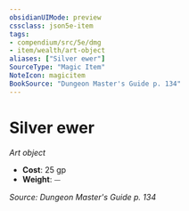 ```yaml
---
obsidianUIMode: preview
cssclass: json5e-item
tags:
- compendium/src/5e/dmg
- item/wealth/art-object
aliases: ["Silver ewer"]
SourceType: "Magic Item"
NoteIcon: magicitem
BookSource: "Dungeon Master's Guide p. 134"
---
```

# Silver ewer
*Art object*  

- **Cost**: 25 gp
- **Weight**: ⏤

*Source: Dungeon Master's Guide p. 134*